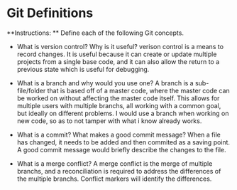 # Git Definitions

**Instructions: ** Define each of the following Git concepts.

* What is version control?  Why is it useful?
verison control is a means to record changes. It is useful because it can create or update multiple projects from a single base code, and it can also allow the return to a previous state which is useful for debugging. 

* What is a branch and why would you use one?
A branch is a sub-file/folder that is based off of a master code, where the master code can be worked on without affecting the master code itself. This allows for multiple users with multiple branchs, all working with a common goal, but ideally on different problems. I would use a branch when working on new code, so as to not tamper with what i know already works.

* What is a commit? What makes a good commit message?
When a file has changed, it needs to be added and then commited as a saving point. A good commit message would briefly describe the changes to the file.

* What is a merge conflict?
A merge conflict is the merge of multiple branchs, and a reconciliation is required to address the differences of the multiple branchs. Conflict markers will identify the differences. 